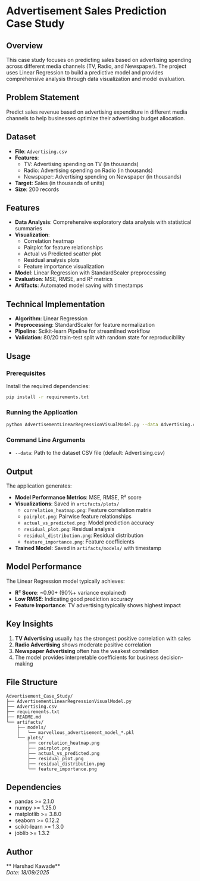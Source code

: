# Advertisement Sales Prediction Case Study

## Overview
This case study focuses on predicting sales based on advertising spending across different media channels (TV, Radio, and Newspaper). The project uses Linear Regression to build a predictive model and provides comprehensive analysis through data visualization and model evaluation.

## Problem Statement
Predict sales revenue based on advertising expenditure in different media channels to help businesses optimize their advertising budget allocation.

## Dataset
- **File**: `Advertising.csv`
- **Features**: 
  - TV: Advertising spending on TV (in thousands)
  - Radio: Advertising spending on Radio (in thousands)
  - Newspaper: Advertising spending on Newspaper (in thousands)
- **Target**: Sales (in thousands of units)
- **Size**: 200 records

## Features
- **Data Analysis**: Comprehensive exploratory data analysis with statistical summaries
- **Visualization**: 
  - Correlation heatmap
  - Pairplot for feature relationships
  - Actual vs Predicted scatter plot
  - Residual analysis plots
  - Feature importance visualization
- **Model**: Linear Regression with StandardScaler preprocessing
- **Evaluation**: MSE, RMSE, and R² metrics
- **Artifacts**: Automated model saving with timestamps

## Technical Implementation
- **Algorithm**: Linear Regression
- **Preprocessing**: StandardScaler for feature normalization
- **Pipeline**: Scikit-learn Pipeline for streamlined workflow
- **Validation**: 80/20 train-test split with random state for reproducibility

## Usage

### Prerequisites
Install the required dependencies:
```bash
pip install -r requirements.txt
```

### Running the Application
```bash
python AdvertisementLinearRegressionVisualModel.py --data Advertising.csv
```

### Command Line Arguments
- `--data`: Path to the dataset CSV file (default: Advertising.csv)

## Output
The application generates:
- **Model Performance Metrics**: MSE, RMSE, R² score
- **Visualizations**: Saved in `artifacts/plots/`
  - `correlation_heatmap.png`: Feature correlation matrix
  - `pairplot.png`: Pairwise feature relationships
  - `actual_vs_predicted.png`: Model prediction accuracy
  - `residual_plot.png`: Residual analysis
  - `residual_distribution.png`: Residual distribution
  - `feature_importance.png`: Feature coefficients
- **Trained Model**: Saved in `artifacts/models/` with timestamp

## Model Performance
The Linear Regression model typically achieves:
- **R² Score**: ~0.90+ (90%+ variance explained)
- **Low RMSE**: Indicating good prediction accuracy
- **Feature Importance**: TV advertising typically shows highest impact

## Key Insights
1. **TV Advertising** usually has the strongest positive correlation with sales
2. **Radio Advertising** shows moderate positive correlation
3. **Newspaper Advertising** often has the weakest correlation
4. The model provides interpretable coefficients for business decision-making

## File Structure
```
Advertisement_Case_Study/
├── AdvertisementLinearRegressionVisualModel.py
├── Advertising.csv
├── requirements.txt
├── README.md
└── artifacts/
    ├── models/
    │   └── marvellous_advertisement_model_*.pkl
    └── plots/
        ├── correlation_heatmap.png
        ├── pairplot.png
        ├── actual_vs_predicted.png
        ├── residual_plot.png
        ├── residual_distribution.png
        └── feature_importance.png
```

## Dependencies
- pandas >= 2.1.0
- numpy >= 1.25.0
- matplotlib >= 3.8.0
- seaborn >= 0.12.2
- scikit-learn >= 1.3.0
- joblib >= 1.3.2

## Author
** Harshad Kawade**  
*Date: 18/09/2025*

